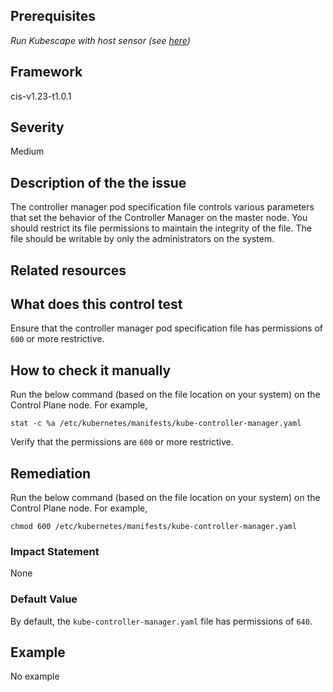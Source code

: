 ## Prerequisites
 *Run Kubescape with host sensor (see [here](https://hub.armo.cloud/docs/host-sensor))*
 
## Framework
cis-v1.23-t1.0.1
 
## Severity
Medium

## Description of the the issue
The controller manager pod specification file controls various parameters that set the behavior of the Controller Manager on the master node. You should restrict its file permissions to maintain the integrity of the file. The file should be writable by only the administrators on the system.
 
## Related resources

 
## What does this control test
Ensure that the controller manager pod specification file has permissions of `600` or more restrictive.
 
## How to check it manually
Run the below command (based on the file location on your system) on the Control Plane node. For example,

 
```
stat -c %a /etc/kubernetes/manifests/kube-controller-manager.yaml

```
 Verify that the permissions are `600` or more restrictive.
## Remediation
Run the below command (based on the file location on your system) on the Control Plane node. For example,

 
```
chmod 600 /etc/kubernetes/manifests/kube-controller-manager.yaml

```
 
### Impact Statement
None
### Default Value
By default, the `kube-controller-manager.yaml` file has permissions of `640`.
## Example
No example
